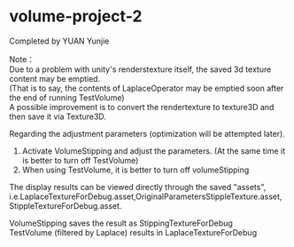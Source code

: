 # volume-project-2
Completed by YUAN Yunjie
    
Note：   
Due to a problem with unity's renderstexture itself, the saved 3d texture content may be emptied.     
(That is to say, the contents of LaplaceOperator may be emptied soon after the end of running TestVolume)     
A possible improvement is to convert the rendertexture to texture3D and then save it via Texture3D.         

     

Regarding the adjustment parameters (optimization will be attempted later).     
1. Activate VolumeStipping and adjust the parameters. (At the same time it is better to turn off TestVolume)     
2. When using TestVolume, it is better to turn off volumeStipping     
    
    
    
The display results can be viewed directly through the saved "assets",      
i.e.LaplaceTextureForDebug.asset,OriginalParametersStippleTexture.asset, StippleTextureForDebug.asset.      
    
VolumeStipping saves the result as StippingTextureForDebug    
TestVolume (filtered by Laplace) results in LaplaceTextureForDebug     
